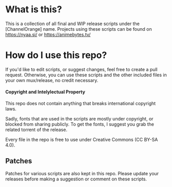 # What is this?

This is a collection of all final and WIP release scripts under the [ChannelOrange] name.
Projects using these scripts can be found on https://nyaa.si/ or https://animebytes.tv/

# How do I use this repo?

If you'd like to edit scripts, or suggest changes, feel free to create a pull request.
Otherwise, you can use these scripts and the other included files in your own mux/release, no credit necessary.

#### Copyright and Intelylectual Property

This repo does not contain anything that breaks international copyright laws.

Sadly, fonts that are used in the scripts are mostly under copyright, or blocked from sharing publicly. To get the fonts, I suggest you grab the related torrent of the release.

Every file in the repo is free to use under Creative Commons (CC BY-SA 4.0).

## Patches

Patches for various scripts are also kept in this repo. Please update your releases before making a suggestion or comment on these scripts.

